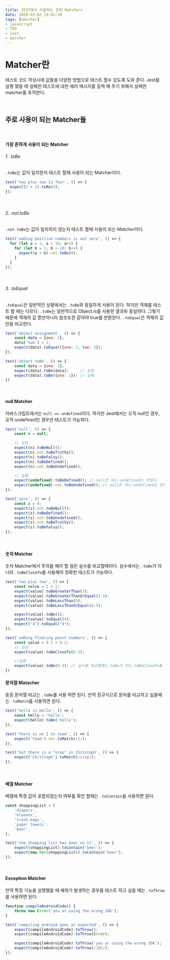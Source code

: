 ```yaml
---
title: JEST에서 사용하는 흔한 Matchers
date: 2020-03-02 19:41:30
tags: [matcher]
- javascript
- TDD
- jest
- matcher
---
```


# Matcher란
테스트 코드 작성시에 값들을 다양한 방법으로 테스트 할수 있도록 도와 준다. Jest를 실행 했을 때 실패한 테스트에 대한 에러 메시지를 출력 해 주기 위해서 실패한 matcher를 추적한다.

<br>

## 주로 사용이 되는 Matcher들

<br>

#### 가장 흔하게 사용이 되는 Matcher

###### 1. .toBe
`.toBe`는 값이 일치한지 테스트 할때 사용이 되는 Matcher이다.

```js
test('two plus two is four', () => {
  expect(2 + 2).toBe(4);
});
```

<br>

###### 2. .not.toBe
`.not.toBe`는 값이 일치하지 않는지 테스트 할때 사용이 되는 Matcher이다.

```js
test('adding positive numbers is not zero', () => {
  for (let a = 1; a < 10; a++) {
    for (let b = 1; b < 10; b++) {
      expect(a + b).not.toBe(0);
    }
  }
});
```

<br>

###### 3. .toEqual
`.toEqual`은 일반적인 상황에서는 `.toBe`와 동일하게 사용이 된다. 하지만 객체를 테스트 할 때는 다르다. `.toBe`는 일반적으로 Object.is를 사용한 결과와 동일하다. 그렇기 때문에 객체의 값 뿐만아니라 참조또한 같아야 true를 반환한다. `.toEqual`은 객체의 값만을 비교한다.

```js
test('object assignment', () => {
    const data = {one: 1};
    data['two'] = 2;
    expect(data).toEqual({one: 1, two: 2});
});

test('object toBe', () => {
    const data = {one: 1};
    expect(data).toBe(data);     // 성공
    expect(data).toBe({one: 1}); // 실패
})
```

<br>

#### null Matcher
자바스크립트에서는 `null == undefined`이다. 하지만 Jest에서는 오직 null인 경우, 오직 undefined인 경우만 테스트가 가능하다.


```js
test('null', () => {
    const n = null;

    // 성공
    expect(n).toBeNull();
    expect(n).not.toBeTruthy();
    expect(n).toBeFalsy();
    expect(n).toBeDefined();
    expect(n).not.toBeUndefined();

    // 실패
    expect(undefined).toBeDefined(); // null은 되나 undefined는 안된다.
    expect(undefined).not.toBeUndefined(); // null은 되나 undefined는 안된다.
});
```

```js
test('zero', () => {
    const z = 0;
    expect(z).not.toBeNull();
    expect(z).toBeDefined();
    expect(z).not.toBeUndefined();
    expect(z).not.toBeTruthy();
    expect(z).toBeFalsy();
});
```

<br>

#### 숫자 Matcher
숫자 Matcher에서 주의를 해야 할 점은 실수를 비교할때이다. 실수에서는 `.toBe`가 아니라 `.toBeCloseTo`를 사용해야 정확한 테스트가 가능하다.


```js
test('two plus tow', () => {
    const value = 2 + 2;
    expect(value).toBeGreaterThan(3);
    expect(value).toBeGreaterThanOrEqual(3.5);
    expect(value).toBeLessThan(5);
    expect(value).toBeLessThanOrEqual(4.5);

    expect(value).toBe(4);
    expect(value).toEqual(4);
    expect("4").toEqual("4");
});
```

```js
test('adding floating point numbers', () => {
    const value = 0.1 + 0.2;
    // 성공
    expect(value).toBeCloseTo(0.3);

    //실패
    expect(value).toBe(0.3); // 실수를 비교할때는 toBe가 아닌 toBeCloseTo를 써라
})
```

#### 문자열 Matacher
동등 문자열 비교는 `.toBe`를 사용 하면 된다. 만약 정규식으로 문자를 비교하고 싶을때는 `.toMatch`를 사용하면 된다.

```js
test('hello is hello', () => {
    const hello = 'hello';
    expect(hello).toBe('hello');
});

test('there is no I in team', () => {
    expect('team').not.toMatch(/I/);
});

test('but there is a "stop" in Christoph', () => {
    expect('Christoph').toMatch(/stop/);
});
```

<br>

#### 배열 Matcher
배열에 특정 값이 포함되었는지 여부를 확인 할때는 `.toContain`을 사용하면 된다.

```js
const shoppingList = [
    'diapers',
    'kleenex',
    'trash bags',
    'paper towels',
    'beer',
];

test('the shopping list has beer on it', () => {
    expect(shoppingList).toContain('beer');
    expect(new Set(shoppingList)).toContain('beer');
});
```

<br>

#### Exception Matcher
만약 특정 기능을 실행했을 때 예외가 발생하는 경우를 테스트 하고 싶을 때는 `.toThrow`를 사용하면 된다.

```js
function compileAndroidCode() {
    throw new Error('you ar using the wrong JDK');
}

test('compiling android goes as expected', () => {
    expect(compileAndroidCode).toThrow();
    expect(compileAndroidCode).toThrow(Error);

    expect(compileAndroidCode).toThrow('you ar using the wrong JDK');
    expect(compileAndroidCode).toThrow(/JDK/);
});
```
